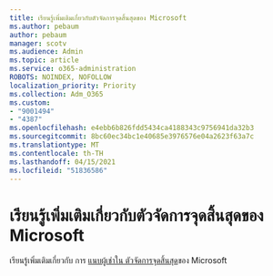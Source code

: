 ```yaml
---
title: เรียนรู้เพิ่มเติมเกี่ยวกับตัวจัดการจุดสิ้นสุดของ Microsoft
ms.author: pebaum
author: pebaum
manager: scotv
ms.audience: Admin
ms.topic: article
ms.service: o365-administration
ROBOTS: NOINDEX, NOFOLLOW
localization_priority: Priority
ms.collection: Adm_O365
ms.custom:
- "9001494"
- "4387"
ms.openlocfilehash: e4ebb6b826fdd5434ca4188343c9756941da32b3
ms.sourcegitcommit: 8bc60ec34bc1e40685e3976576e04a2623f63a7c
ms.translationtype: MT
ms.contentlocale: th-TH
ms.lasthandoff: 04/15/2021
ms.locfileid: "51836586"
---
```

# <a name="learn-more-about-microsoft-endpoint-manager"></a>เรียนรู้เพิ่มเติมเกี่ยวกับตัวจัดการจุดสิ้นสุดของ Microsoft

เรียนรู้เพิ่มเติมเกี่ยวกับ การ [แนบผู้เช่าใน ตัวจัดการจุดสิ้นสุด](https://docs.microsoft.com/configmgr/tenant-attach/)ของ Microsoft
